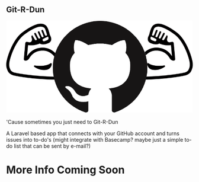 ## Git-R-Dun
![gunShowCat](https://github.com/Banjerr/gitRDun/blob/master/public/images/gunShowCat.png)

'Cause sometimes you just need to Git-R-Dun

A Laravel based app that connects with your GitHub account and turns issues into to-do's (might integrate with 
Basecamp? maybe just a simple to-do list that can be sent by e-mail?) 

# More Info Coming Soon